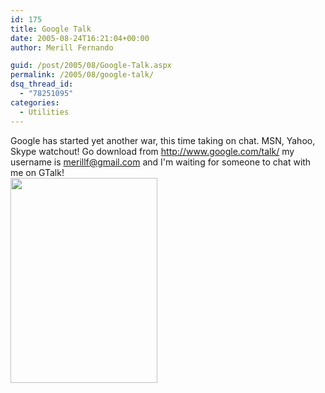 ```yaml
---
id: 175
title: Google Talk
date: 2005-08-24T16:21:04+00:00
author: Merill Fernando

guid: /post/2005/08/Google-Talk.aspx
permalink: /2005/08/google-talk/
dsq_thread_id:
  - "78251095"
categories:
  - Utilities
---
```

Google has started yet another war, this time taking on chat. MSN, Yahoo, Skype watchout!
Go download from <a href="http://www.google.com/talk/">http://www.google.com/talk/</a> my username is merillf@gmail.com and I'm waiting for someone to chat with me on GTalk!<br>
<img src="http://www.merill.net/wp-content/uploads/contentbinary/googletalk.gif" width="235" height="328" alt="" border="0">
